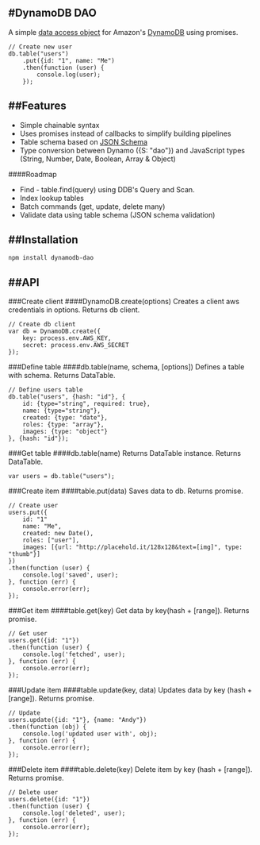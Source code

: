 #DynamoDB DAO
---

A simple [data access object](http://en.wikipedia.org/wiki/Data_access_object) for Amazon's [DynamoDB](http://aws.amazon.com/dynamodb) using promises.
	
	// Create new user
	db.table("users")
		.put({id: "1", name: "Me")
		.then(function (user) {
			console.log(user);
		});


##Features
---

* Simple chainable syntax
* Uses promises instead of callbacks to simplify building pipelines
* Table schema based on [JSON Schema](http://json-schema.org/latest/json-schema-core.html)
* Type conversion between Dynamo ({S: "dao"}) and JavaScript types (String, Number, Date, Boolean, Array & Object)
    

####Roadmap

* Find - table.find(query) using DDB's Query and Scan.
* Index lookup tables
* Batch commands (get, update, delete many)
* Validate data using table schema (JSON schema validation)


##Installation
---

	npm install dynamodb-dao
	
##API
---

###Create client
####DynamoDB.create(options)
Creates a client aws credentials in options. Returns db client.

	// Create db client
	var db = DynamoDB.create({
    	key: process.env.AWS_KEY,
      	secret: process.env.AWS_SECRET
    });

###Define table
####db.table(name, schema, [options])
Defines a table with schema. Returns DataTable.

	// Define users table
    db.table("users", {hash: "id"}, {
    	id: {type="string", required: true},
    	name: {type="string"},
    	created: {type: "date"},
    	roles: {type: "array"},
    	images: {type: "object"}
    }, {hash: "id"});

###Get table
####db.table(name)
Returns DataTable instance. Returns DataTable.

	var users = db.table("users");

###Create item
####table.put(data)
Saves data to db.  Returns promise.
	
	// Create user
	users.put({
    	id: "1"
    	name: "Me",
    	created: new Date(),
    	roles: ["user"],
    	images: [{url: "http://placehold.it/128x128&text=[img]", type: "thumb"}]
    })
    .then(function (user) {
    	console.log('saved', user);
    }, function (err) {
    	console.error(err);
    });

###Get item
####table.get(key)
Get data by key(hash + [range]). Returns promise.

	// Get user
    users.get({id: "1"})
    .then(function (user) {
    	console.log('fetched', user);
    }, function (err) {
    	console.error(err);
    });

###Update item
####table.update(key, data)
Updates data by key (hash + [range]). Returns promise.
	
	// Update
    users.update({id: "1"}, {name: "Andy"})
    .then(function (obj) {
    	console.log('updated user with', obj);
    }, function (err) {
    	console.error(err);
    });

###Delete item
####table.delete(key)
Delete item by key (hash + [range]). Returns promise.

	// Delete user
    users.delete({id: "1"})
    .then(function (user) {
    	console.log('deleted', user);
    }, function (err) {
    	console.error(err);
    });












